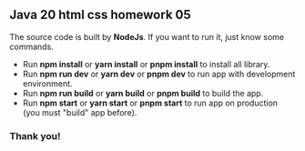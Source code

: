 ## Java 20 html css homework 05

The source code is built by **NodeJs**. If you want to run it, just know some commands. 
- Run **npm install** or **yarn install** or **pnpm install** to install all library.
- Run **npm run dev** or **yarn dev** or **pnpm dev** to run app with development environment.
- Run **npm run build** or **yarn build** or **pnpm build** to build the app.
- Run **npm start** or **yarn start** or **pnpm start** to run app on production (you must "build" app before).

### Thank you!
